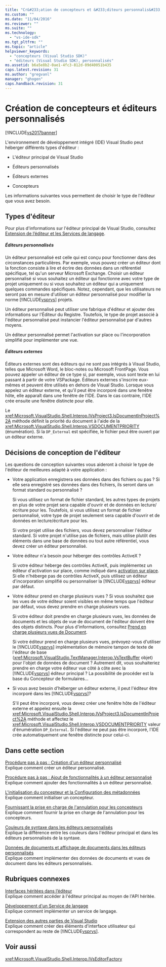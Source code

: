 ```yaml
---
title: "Cr&#233;ation de concepteurs et &#233;diteurs personnalis&#233;s | Microsoft Docs"
ms.custom: ""
ms.date: "11/04/2016"
ms.reviewer: ""
ms.suite: ""
ms.technology: 
  - "vs-ide-sdk"
ms.tgt_pltfrm: ""
ms.topic: "article"
helpviewer_keywords: 
  - "concepteurs (Visual Studio SDK)"
  - "éditeurs (Visual Studio SDK), personnalisés"
ms.assetid: b6a5e8b2-0ae1-4fc3-812d-09d40051b435
caps.latest.revision: 31
ms.author: "gregvanl"
manager: "ghogen"
caps.handback.revision: 31
---
```

# Cr&#233;ation de concepteurs et &#233;diteurs personnalis&#233;s
[!INCLUDE[vs2017banner](../code-quality/includes/vs2017banner.md)]

L'environnement de développement intégré \(IDE\) Visual Studio peut héberger différents types d'éditeur :  
  
-   L'éditeur principal de Visual Studio  
  
-   Éditeurs personnalisés  
  
-   Éditeurs externes  
  
-   Concepteurs  
  
 Les informations suivantes vous permettent de choisir le type de l'éditeur que vous avez besoin.  
  
## Types d'éditeur  
 Pour plus d'informations sur l'éditeur principal de Visual Studio, consultez [Extension de l’éditeur et les Services de langage](../extensibility/extending-the-editor-and-language-services.md).  
  
##### Éditeurs personnalisés  
 Un éditeur personnalisé est celle qui est conçu pour fonctionner dans des circonstances particulières. Par exemple, vous pouvez créer un éditeur dont la fonction consiste à lire et écrire des données dans un référentiel spécifique, tel qu'un serveur Microsoft Exchange. Choisir un éditeur personnalisé si vous souhaitez un éditeur qui fonctionne avec votre type de projet uniquement ou si vous souhaitez un éditeur qui a uniquement quelques commandes spécifiques. Notez, cependant, que les utilisateurs ne seront pas en mesure d'utiliser un éditeur personnalisé pour modifier la norme [!INCLUDE[vsprvs](../code-quality/includes/vsprvs_md.md)] projets.  
  
 Un éditeur personnalisé peut utiliser une fabrique d'éditeur et ajouter des informations sur l'Éditeur du Registre. Toutefois, le type de projet associé à l'éditeur personnalisé peut instancier l'éditeur personnalisé par d'autres moyens.  
  
 Un éditeur personnalisé permet l'activation sur place ou l'incorporation simplifié pour implémenter une vue.  
  
##### Éditeurs externes  
 Éditeurs externes sont des éditeurs qui ne sont pas intégrés à Visual Studio, telles que Microsoft Word, le bloc\-notes ou Microsoft FrontPage. Vous pouvez appeler un éditeur de ce type si, par exemple, vous sont texte en lui passant à partir de votre VSPackage. Éditeurs externes s'inscrire eux\-mêmes et peuvent être utilisés en dehors de Visual Studio. Lorsque vous appelez un éditeur externe, et qu'il peut être incorporé dans une fenêtre hôte, elle apparaît dans une fenêtre de l'IDE. Dans le cas contraire, l'IDE crée ensuite une fenêtre distincte pour elle.  
  
 Le <xref:Microsoft.VisualStudio.Shell.Interop.IVsProject3.IsDocumentInProject%2A> méthode définit la priorité du document à l'aide de la <xref:Microsoft.VisualStudio.Shell.Interop.VSDOCUMENTPRIORITY> \(énumération\). Si la `DP_External` est spécifiée, le fichier peut être ouvert par un éditeur externe.  
  
## Décisions de conception de l'éditeur  
 Les questions de conception suivantes vous aideront à choisir le type de l'éditeur de meilleures adapté à votre application :  
  
-   Votre application enregistrera ses données dans des fichiers ou pas ? Si elle sera enregistré ses données dans des fichiers, ils seront dans un format standard ou personnalisé ?  
  
     Si vous utilisez un format de fichier standard, les autres types de projets en plus de votre projet sera capable d'ouvrir et de données en lecture\/écriture pour les. Toutefois, si vous utilisez un format de fichier personnalisé, votre type de projet seulement sera capable d'ouvrir et de données en lecture\/écriture pour les.  
  
     Si votre projet utilise des fichiers, vous devez personnaliser l'éditeur standard. Si votre projet n'utilise pas de fichiers, mais utilise plutôt des éléments dans une base de données ou tout autre référentiel, vous devez créer un éditeur personnalisé.  
  
-   Votre éditeur n'a besoin pour héberger des contrôles ActiveX ?  
  
     Si votre éditeur héberge des contrôles ActiveX, puis implémentez un éditeur d'activation sur place, comme indiqué dans [activation sur place](../misc/in-place-activation.md). Si elle n'héberge pas de contrôles ActiveX, puis utilisez un éditeur d'incorporation simplifié ou personnaliser la [!INCLUDE[vsprvs](../code-quality/includes/vsprvs_md.md)] éditeur par défaut.  
  
-   Votre éditeur prend en charge plusieurs vues ? Si vous souhaitez que les vues de votre éditeur soient visibles en même temps que l'éditeur par défaut, vous devez prendre en charge plusieurs vues.  
  
     Si votre éditeur doit prendre en charge plusieurs vues, les données de documents et les objets de vue de document de l'éditeur doivent être des objets distincts. Pour plus d'informations, consultez [Prend en charge plusieurs vues de Document](../extensibility/supporting-multiple-document-views.md).  
  
     Si votre éditeur prend en charge plusieurs vues, prévoyez\-vous d'utiliser le [!INCLUDE[vsprvs](../code-quality/includes/vsprvs_md.md)] implémentation de mémoire tampon de texte de l'éditeur de base \(<xref:Microsoft.VisualStudio.TextManager.Interop.VsTextBuffer> objet\) pour l'objet de données de document ? Autrement dit, vous souhaiteriez prendre en charge votre éditeur vue côté à côte avec la [!INCLUDE[vsprvs](../code-quality/includes/vsprvs_md.md)] éditeur principal ? La possibilité de procéder est la base du Concepteur de formulaires...  
  
-   Si vous avez besoin d'héberger un éditeur externe, il peut l'éditeur être incorporé dans les [!INCLUDE[vsprvs](../code-quality/includes/vsprvs_md.md)]?  
  
     S'il peut être incorporé, vous devez créer une fenêtre hôte de l'éditeur externe et appelez ensuite la <xref:Microsoft.VisualStudio.Shell.Interop.IVsProject3.IsDocumentInProject%2A> méthode et affectez le <xref:Microsoft.VisualStudio.Shell.Interop.VSDOCUMENTPRIORITY> valeur d'énumération `DP_External`. Si l'éditeur ne peut pas être incorporé, l'IDE crée automatiquement une fenêtre distincte pour celui\-ci.  
  
## Dans cette section  
 [Procédure pas à pas : Création d'un éditeur personnalisé](../extensibility/walkthrough-creating-a-custom-editor.md)  
 Explique comment créer un éditeur personnalisé.  
  
 [Procédure pas à pas : Ajout de fonctionnalités à un éditeur personnalisé](../extensibility/walkthrough-adding-features-to-a-custom-editor.md)  
 Explique comment ajouter des fonctionnalités à un éditeur personnalisé.  
  
 [L'initialisation du concepteur et la Configuration des métadonnées](../extensibility/designer-initialization-and-metadata-configuration.md)  
 Explique comment initialiser un concepteur.  
  
 [Fournissant la prise en charge de l'annulation pour les concepteurs](../extensibility/supplying-undo-support-to-designers.md)  
 Explique comment fournir la prise en charge de l'annulation pour les concepteurs.  
  
 [Couleurs de syntaxe dans les éditeurs personnalisés](../extensibility/syntax-coloring-in-custom-editors.md)  
 Explique la différence entre les couleurs dans l'éditeur principal et dans les éditeurs personnalisés de la syntaxe.  
  
 [Données de documents et affichage de documents dans les éditeurs personnalisés](../extensibility/document-data-and-document-view-in-custom-editors.md)  
 Explique comment implémenter des données de documents et vues de document dans les éditeurs personnalisés.  
  
## Rubriques connexes  
 [Interfaces héritées dans l’éditeur](../extensibility/legacy-interfaces-in-the-editor.md)  
 Explique comment accéder à l'éditeur principal au moyen de l'API héritée.  
  
 [Développement d'un Service de langage](../extensibility/internals/developing-a-legacy-language-service.md)  
 Explique comment implémenter un service de langage.  
  
 [Extension des autres parties de Visual Studio](../extensibility/extending-other-parts-of-visual-studio.md)  
 Explique comment créer des éléments d'interface utilisateur qui correspondent au reste de [!INCLUDE[vsprvs](../code-quality/includes/vsprvs_md.md)].  
  
## Voir aussi  
 <xref:Microsoft.VisualStudio.Shell.Interop.IVsEditorFactory>